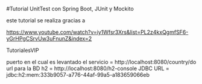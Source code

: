 #Tutorial UnitTest con Spring Boot, JUnit y Mockito

este tutorial se realiza gracias a

https://www.youtube.com/watch?v=iy1Wfsr3Xrs&list=PL2z4kxQgmfSF6-yGrHPgCSrvUw3uFnunZ&index=2

TutorialesVIP

puerto en el cual es levantado el servicio = http://localhost:8080/country/do
url para la BD h2 = http://localhost:8080/h2-console
JDBC URL = jdbc:h2:mem:333b9057-a776-44af-99a5-a183659066eb


